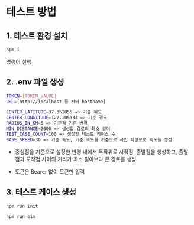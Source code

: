 # 테스트 방법

## 1. 테스트 환경 설치

```bash
npm i
```

명령어 실행

## 2. .env 파일 생성

```bash
TOKEN=[TOKEN_VALUE]
URL=[http://localhost 등 서버 hostname]

CENTER_LATITUDE=37.351855 => 기준 위도
CENTER_LONGITUDE=127.105333 => 기준 경도
RADIUS_IN_KM=5 => 기준점 기준 반경
MIN_DISTANCE=2000 => 생성할 경로의 최소 길이
TEST_CASE_COUNT=100 => 생성할 테스트 케이스 수
BASE_SPEED=30 => 기준 속도, 기준 속도를 기준으로 사인 파형으로 속도를 생성
```

- 중심점을 기준으로 설정한 반경 내에서 무작위로 시작점, 출발점을 생성하고, 출발점과 도착점 사이의 거리가 최소 길이보다 큰 경로를 생성

- 토큰은 Bearer 없이 토큰만 입력

## 3. 테스트 케이스 생성

```bash
npm run init
```

```bash
npm run sim
```
